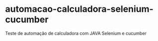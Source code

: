 # automacao-calculadora-selenium-cucumber
Teste de automação de calculadora com JAVA Selenium e cucumber
